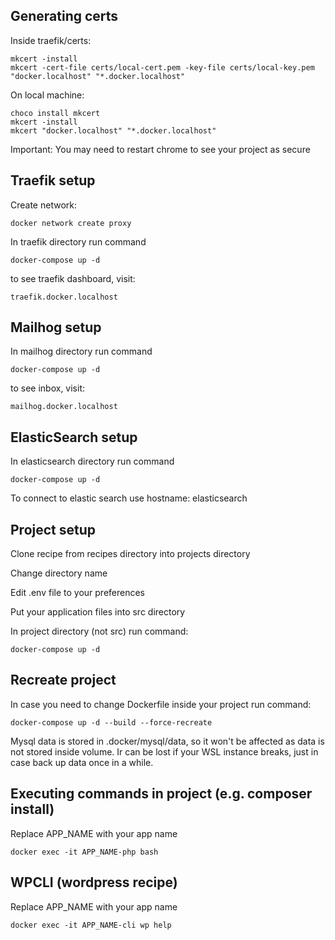 ## Generating certs

Inside traefik/certs:

```
mkcert -install
mkcert -cert-file certs/local-cert.pem -key-file certs/local-key.pem "docker.localhost" "*.docker.localhost"
```

On local machine:

```
choco install mkcert
mkcert -install
mkcert "docker.localhost" "*.docker.localhost"
```

Important: You may need to restart chrome to see your project as secure

## Traefik setup

Create network:

```
docker network create proxy
```

In traefik directory run command

```
docker-compose up -d
```

to see traefik dashboard, visit:

```
traefik.docker.localhost
```

## Mailhog setup

In mailhog directory run command

```
docker-compose up -d
```

to see inbox, visit:

```
mailhog.docker.localhost
```

## ElasticSearch setup

In elasticsearch directory run command

```
docker-compose up -d
```

To connect to elastic search use hostname: elasticsearch

## Project setup

Clone recipe from recipes directory into projects directory

Change directory name

Edit .env file to your preferences

Put your application files into src directory

In project directory (not src) run command:
```
docker-compose up -d
```

## Recreate project

In case you need to change Dockerfile inside your project run command:

```
docker-compose up -d --build --force-recreate
```

Mysql data is stored in .docker/mysql/data, so it won't be affected as data is not stored inside volume. Ir can be lost if your WSL instance breaks, just in case back up data once in a while.

## Executing commands in project (e.g. composer install)

Replace APP_NAME with your app name

```
docker exec -it APP_NAME-php bash
```

## WPCLI (wordpress recipe)

Replace APP_NAME with your app name

```
docker exec -it APP_NAME-cli wp help
```
